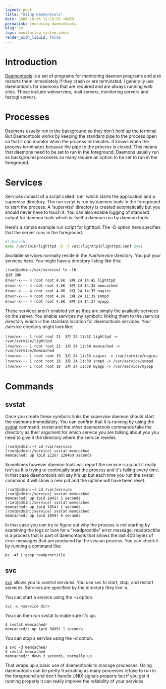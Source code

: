 ```yaml
---
layout: post
title: "Using Daemontools"
date: 2009-10-06 11:15:29 +0000
permalink: /en/using-daemontools
blog: en
tags: monitoring system admin
render_with_liquid: false
---
```


# Introduction

[Daemontools](http://cr.yp.to/daemontools.html) is a set of programs for
monitoring daemon programs and also restarts them immediately if they
crash or are terminated. I generally use daemontools for daemons that
are required and are always running web sites. These include webservers,
mail servers, monitoring servers and fastcgi servers.

# Processes

Daemons usually run in the background so they don't hold up the
terminal. But Daemontools works by keeping the standard pipe to the
process open so that it can monitor when the process terminates. It
knows when the process terminates because the pipe to the process is
closed. This means that daemons need to be set to run in the foreground.
Daemons usually run as background processes so many require an option to
be set to run in the foreground.

# Services

Services consist of a script called 'run' which starts the application
and a supervise directory. The run script is run by daemon tools in the
foreground to start the process. A 'supervise' directory is created
automatically but you should never have to touch it. You can also enable
logging of standard output for daemon tools which is itself a daemon run
by daemon tools.

Here's a simple example run script for lighttpd. The -D option here
specifies that the server runs in the foreground.

```bash
#!/bin/sh
exec /usr/sbin/lighttpd -D -f /etc/lighttpd/lighttpd.conf 2>&1
```

Available services normally reside in the /var/service directory. You
put your services here. You might have a directory listing like this:

```text
[root@admin:/var/service] ls -lh
合計 28K
drwxr-x--- 4 root root 4.0K  8月 24 14:45 lighttpd
drwxr-x--- 4 root root 4.0K  8月 24 14:35 memcached
drwxr-x--- 4 root root 4.0K  8月 24 14:35 nagios
drwxr-x--- 4 root root 4.0K  3月 24 11:39 snmpd
drwxr-x--- 4 root root 4.0K  8月 24 14:37 myapp
```

These services aren't enabled yet as they are simply the available
services on the server. You enable services my symbolic linking them to
the /service directory which is the standard location for daemontools
services. Your /service directory might look like:

```text
lrwxrwx--- 1 root root 21  3月 24 11:52 lighttpd -> /var/service/lighttpd
lrwxrwx--- 1 root root 22  3月 24 11:50 memcached -> /var/service/memcached
lrwxrwx--- 1 root root 19  3月 24 11:53 nagios -> /var/service/nagios
lrwxrwx--- 1 root root 18  3月 24 11:39 snmpd -> /var/service/snmpd
lrwxrwx--- 1 root root 18  3月 24 11:50 myapp -> /var/service/myapp
```

# Commands

## svstat

Once you create these symbolic links the supervise daemon should start
the daemons immediately. You can confirm that it is running by using the
[svstat](http://cr.yp.to/daemontools/svstat.html) command. svstat and
the other daemontools commands take the directory as their argument for
which service you are talking about you you need to give it the
directory where the service resides.

```text
[root@admin:~] cd /var/service
[root@admin:/service] svstat memcached
memcached: up (pid 2226) 220460 seconds
```

Sometimes however daemon tools will report the service is up but it
really isn't as it is trying to continually start the process and it's
failing every time. In that case daemontools will say it's up but each
time you run the svstat command it will show a new pid and the uptime
will have been reset.

```text
[root@admin:~] cd /var/service
[root@admin:/service] svstat memcached
memcached: up (pid 1842) 1 seconds
[root@admin:/service] svstat memcached
memcached: up (pid 1854) 1 seconds
[root@admin:/service] svstat memcached
memcached: up (pid 1859) 0 seconds
```

In that case you can try to figure out why the process is not starting
by examining the logs or look for a "readproctitle" error message.
readproctitle is a process that is part of daemontools that shows the
last 400 bytes of error messages that are produced by the svscan
process. You can check it by running a command like:

```text
ps -Af | grep readproctitle
```

## svc

[svc](http://cr.yp.to/daemontools/svc.html) allows you to control
services. You use svc to start, stop, and restart services. Services are
specified by the directory they live in.

You can start a service using the -u option.

```text
svc -u <service dir>
```

You can then run svstat to make sure it's up.

```text
$ svstat memcached/
memcached/: up (pid 3499) 1 seconds
```

You can stop a service using the -d option.

```text
$ svc -d memcached/
$ svstat memcached
memcached/: down 3 seconds, normally up
```

That wraps up a basic use of daemontools to manage processes. Using
daemontools can be pretty frustrating as many processes refuse to run in
the foreground and don't handle UNIX signals properly but if you get it
running properly it can really improve the reliability of your services.
